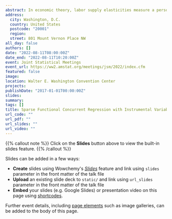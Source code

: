 ```yaml
---
abstract: In economic theory, labor supply elasticities measure a person's response, in terms of hours worked, to a change in that person's hourly wage. Labor supply elasticities signal attitudes about working which can contribute to policy decisions. In this project, we show how to estimate labor supply elasticities using an instrumental variables estimator in functional concurrent regression models. Though some recent works have adapted instrumental variables estimation to functional regression models, they have focused on scalar-on-function and function-on-function regression models. Our estimation method is novel in that it applies to functional concurrent regression with longitudinal, or sparsely observed functional data. We illustrate the accuracy of our estimation strategy through a detailed simulation study and apply it to data from the Current Population Survey to estimate labor supply elasticities for different demographic groups of the U.S. population.
address:
  city: Washington, D.C.
  country: United States
  postcode: "20001"
  region: 
  street: 801 Mount Vernon Place NW
all_day: false
authors: []
date: "2022-08-11T08:00:00Z"
date_end: "2022-08-11T10:20:00Z"
event: Joint Statistical Meetings
event_url: https://ww2.amstat.org/meetings/jsm/2022/index.cfm
featured: false
image: 
location: Walter E. Washington Convention Center
projects: 
publishDate: "2017-01-01T00:00:00Z"
slides:
summary: 
tags: []
title: Sparse Functional Concurrent Regression with Instrumental Variables
url_code: ""
url_pdf: ""
url_slides: ""
url_video: ""
---
```


{{% callout note %}}
Click on the **Slides** button above to view the built-in slides feature.
{{% /callout %}}

Slides can be added in a few ways:

- **Create** slides using Wowchemy's [_Slides_](https://wowchemy.com/docs/managing-content/#create-slides) feature and link using `slides` parameter in the front matter of the talk file
- **Upload** an existing slide deck to `static/` and link using `url_slides` parameter in the front matter of the talk file
- **Embed** your slides (e.g. Google Slides) or presentation video on this page using [shortcodes](https://wowchemy.com/docs/writing-markdown-latex/).

Further event details, including [page elements](https://wowchemy.com/docs/writing-markdown-latex/) such as image galleries, can be added to the body of this page.
